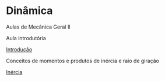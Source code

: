 # Dinâmica
Aulas de Mecânica Geral II

Aula introdutória

<a href = "https://github.com/DorgivalSilva/dinamica/raw/master/00.zip">Introdução</a>

Conceitos de momentos e produtos de inércia e raio de giração

<a href = "https://github.com/DorgivalSilva/dinamica/raw/master/Inercia.zip">Inércia</a>
